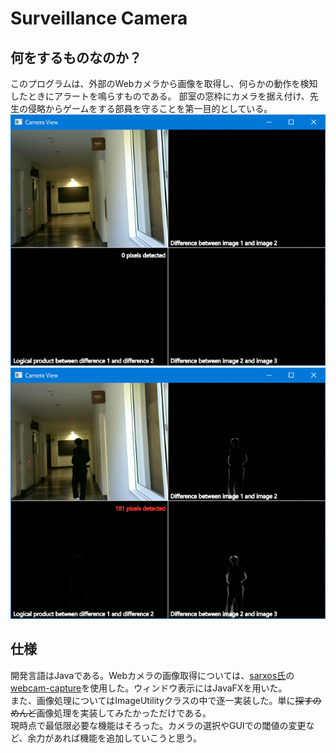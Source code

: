 # Surveillance Camera
## 何をするものなのか？

このプログラムは、外部のWebカメラから画像を取得し、何らかの動作を検知したときにアラートを鳴らすものである。
部室の窓枠にカメラを据え付け、先生の侵略からゲームをする部員を守ることを第一目的としている。
![sample.png](https://raw.githubusercontent.com/KEN-RP/Surveillance-Camera/master/sample.png)
![sample2.png](https://raw.githubusercontent.com/KEN-RP/Surveillance-Camera/master/sample2.png)
## 仕様

開発言語はJavaである。Webカメラの画像取得については、[sarxos氏](https://github.com/sarxos)の[webcam-capture](https://github.com/sarxos/webcam-capture)を使用した。ウィンドウ表示にはJavaFXを用いた。  
また、画像処理についてはImageUtilityクラスの中で逐一実装した。単に~~探すのめんど~~画像処理を実装してみたかっただけである。  
現時点で最低限必要な機能はそろった。カメラの選択やGUIでの閾値の変更など、余力があれば機能を追加していこうと思う。

